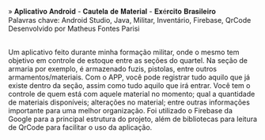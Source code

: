 » 𝐀𝐩𝐥𝐢𝐜𝐚𝐭𝐢𝐯𝐨 𝐀𝐧𝐝𝐫𝐨𝐢𝐝 - 𝐂𝐚𝐮𝐭𝐞𝐥𝐚 𝐝𝐞 𝐌𝐚𝐭𝐞𝐫𝐢𝐚𝐥 - 𝐄𝐱é𝐫𝐜𝐢𝐭𝐨 𝐁𝐫𝐚𝐬𝐢𝐥𝐞𝐢𝐫𝐨
<br>
Palavras chave: Android Studio, Java, Militar, Inventário, Firebase, QrCode
<br>
Desenvolvido por Matheus Fontes Parisi
<br><br>

Um aplicativo feito durante minha formação militar, onde o mesmo tem objetivo em controle de estoque entre as seções do quartel. Na seção de armaria por exemplo, é armazenado fuzis, pistolas, entre outros armamentos/materiais. Com o APP, você pode registrar tudo aquilo que já existe dentro da seção, assim como tudo aquilo que irá entrar. Você tem o controle de quem está com aquele material no momento; qual a quantidade de materiais disponíveis; alterações no material; entre outras informações importante para uma melhor organização. Foi utilizado o Firebase da Google para a principal estrutura do projeto, além de bibliotecas para leitura de QrCode para facilitar o uso da aplicação.

